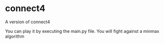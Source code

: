 # connect4

A version of connect4

You can play it by executing the main.py file.
You will fight against a minmax algorithm

